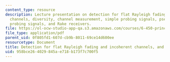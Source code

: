```yaml
---
content_type: resource
description: Lecture presentation on detection for flat Rayleigh fading and incoherent
  channels, diversity, channel measurement, simple probing signals, pseudonoise (PN)
  probing signals, and Rake receivers.
file: https://ol-ocw-studio-app-qa.s3.amazonaws.com/courses/6-450-principles-of-digital-communication-i-fall-2009/958bce264029845ae718b173f7c700f5_MIT6_450F09_slide23.pdf
file_type: application/pdf
parent_uid: 0f805fd1-607d-cb9b-8011-69ce14d600ee
resourcetype: Document
title: Detection for flat Rayleigh fading and incoherent channels, and Rake receivers
uid: 958bce26-4029-845a-e718-b173f7c700f5
---
```

